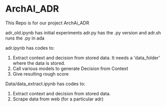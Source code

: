 # ArchAI_ADR

This Repo is for our project ArchAi_ADR

adr_old.ipynb has initial experiments
adr.py has the .py version
and adr.sh runs the .py in ada

adr.ipynb has codes to:
1) Extract context and decision from stored data. It needs a 'data_folder' where the data is stored.
2) Call various models to generate Decision from Context
3) Give resulting rough score

Data/data_extract.ipynb has codes to:
1) Extract context and decision from stored data.
2) Scrape data from web (for a particular adr)

